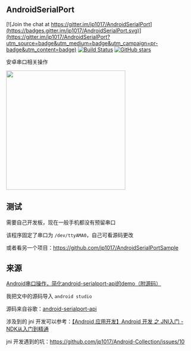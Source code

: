 ## AndroidSerialPort

[![Join the chat at https://gitter.im/jp1017/AndroidSerialPort](https://badges.gitter.im/jp1017/AndroidSerialPort.svg)](https://gitter.im/jp1017/AndroidSerialPort?utm_source=badge&utm_medium=badge&utm_campaign=pr-badge&utm_content=badge) [![Build Status](https://travis-ci.org/jp1017/AndroidSerialPort.svg?branch=master)](https://travis-ci.org/jp1017/AndroidSerialPort) [![GitHub stars](https://img.shields.io/github/stars/jp1017/AndroidSerialPort.svg?style=social&label=Star&maxAge=10800)](https://github.com/jp1017/AndroidSerialPort)

安卓串口相关操作

<img src="https://cloud.githubusercontent.com/assets/7868514/13865849/dee51aa8-ecea-11e5-99cd-0d8efa532314.png" width="320" />

## 测试

需要自己开发板，现在一般手机都没有预留串口

该程序固定了串口为 `/dev/ttyAMA0`，自己可看源码更改

或者看另一个项目：https://github.com/jp1017/AndroidSerialPortSample

## 来源

[Android串口操作，简化android-serialport-api的demo（附源码）](http://blog.csdn.net/akunainiannian/article/details/8740007)

我把文中的源码导入 `android studio`

源码来自谷歌：[android-serialport-api](https://code.google.com/archive/p/android-serialport-api/)

涉及到的 jni 开发可以参考：[【Android 应用开发】Android 开发 之 JNI入门 - NDK从入门到精通](http://blog.csdn.net/shulianghan/article/details/18964835)

jni 开发遇到的坑：https://github.com/jp1017/Android-Collection/issues/10
